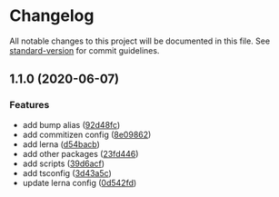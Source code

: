 # Changelog

All notable changes to this project will be documented in this file. See [standard-version](https://github.com/conventional-changelog/standard-version) for commit guidelines.

## 1.1.0 (2020-06-07)


### Features

* add bump alias ([92d48fc](https://github.com/sirjaminwong/jamin-monorepo/commit/92d48fccd6dfd8482408fcd23eabffde4667d4cb))
* add commitizen config ([8e09862](https://github.com/sirjaminwong/jamin-monorepo/commit/8e098623e933271622dbf56ea95d60dd976c39b6))
* add lerna ([d54bacb](https://github.com/sirjaminwong/jamin-monorepo/commit/d54bacb6739bf85e24aef0abad9d4cf783ee6632))
* add other packages ([23fd446](https://github.com/sirjaminwong/jamin-monorepo/commit/23fd446d5f05767bd59c06a370d80de927b99b11))
* add scripts ([39d6acf](https://github.com/sirjaminwong/jamin-monorepo/commit/39d6acfbd5f508e1bdb28296ff330699e1fd3df8))
* add tsconfig ([3d43a5c](https://github.com/sirjaminwong/jamin-monorepo/commit/3d43a5cbb870cb1c14d3df3f5030926bbd09b1fe))
* update lerna config ([0d542fd](https://github.com/sirjaminwong/jamin-monorepo/commit/0d542fdeb45c085200f5075cb199dfd7e85eaf2e))

